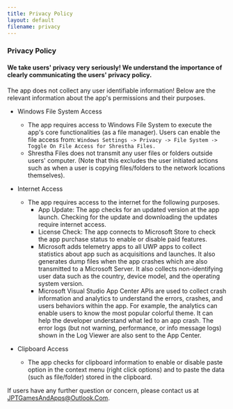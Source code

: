 ```yaml
---
title: Privacy Policy
layout: default
filename: privacy
--- 
```



### Privacy Policy

#### We take users' privacy very seriously! We understand the importance of clearly communicating the users' privacy policy.

The app does not collect any user identifiable information! Below are the relevant information about the app's permissions and their purposes.

* Windows File System Access
  * The app requires access to Windows File System to execute the app's core functionalities (as a file manager). Users can enable the file access from: ```Windows Settings -> Privacy -> File System -> Toggle On File Access for Shrestha Files.```
  * Shrestha Files does not transmit any user files or folders outside users' computer. (Note that this excludes the user initiated actions such as when a user is copying files/folders to the network locations themselves).
 

* Internet Access
  * The app requires access to the internet for the following purposes.
    * App Update: The app checks for an updated version at the app launch. Checking for the update and downloading the updates require internet access.
    * License Check: The app connects to Microsoft Store to check the app purchase status to enable or disable paid features.
    * Microsoft adds telemetry apps to all UWP apps to collect statistics about app such as acquisitions and launches. It also generates dump files when the app crashes which are also transmitted to a Microsoft Server. It also collects non-identifying user data such as the country, device model, and the operating system version.
    * Microsoft Visual Studio App Center APIs are used to collect crash information and analytics to understand the errors, crashes, and users behaviors within the app. For example, the analytics can enable users to know the most popular colorful theme. It can help the developer understand what led to an app crash. The error logs (but not warning, performance, or info message logs) shown in the Log Viewer are also sent to the App Center.

* Clipboard Access
  * The app checks for clipboard information to enable or disable paste option in the context menu (right click options) and to paste the data (such as file/folder) stored in the clipboard.


 If users have any further question or concern, please contact us at JPTGamesAndApps@Outlook.Com. 
